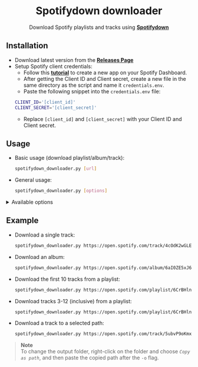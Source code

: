 <div align=center>

# Spotifydown downloader

Download Spotify playlists and tracks using **[Spotifydown](https://spotifydown.com)**

</div>

## Installation

- Download latest version from the **[Releases Page](https://github.com/Sem1Rose/Spotifydown-downloader/releases)**
- Setup Spotify client credentials:
  - Follow this **[tutorial](https://support.heateor.com/get-spotify-client-id-client-secret/)** to create a new app on your Spotify Dashboard.
  - After getting the Client ID and Client secret, create a new file in the same directory as the script and name it `credentials.env`.
  - Paste the following snippet into the `credentials.env` file:
  ```bash
  CLIENT_ID='[client_id]'
  CLIENT_SECRET='[client_secret]'
  ```
  - Replace `[client_id]` and `[client_secret]` with your Client ID and Client secret.

## Usage

- Basic usage (download playlist/album/track):
  ```bash
  spotifydown_downloader.py [url]
  ```
- General usage:
    ```bash
    spotifydown_downloader.py [options]
    ```
<details>
<summary>Available options</summary>

- `-h`, `-help`: Shows help.

- `-u`, `--url`: Sets the URL of the playlist/album/track to be downloaded. <sub><sup>**required**</sup></sub>

  - Usage: `spotifydown_downloader.py -u <url>`

- `-o`, `--output-path`: Sets the output path.

  - Usage: `spotifydown_downloader.py -o <path>`
    > The default download location is **`%USERPROFILE%/Music`** folder (i.e. Current user's music library folder.)

- `-s`, `--start-index`: Set the download offset (i.e. index of the first song to be downloaded.) <sub><sup>**playlist only**</sup></sub>

  - Usage: `spotifydown_downloader.py -s <offset>`
    > `offset` must be a positive integer and must not exceed the length of the playlist

- `-r`, `-range`: Set the number of tracks to be downloaded from the playlist/album. 
    - Usage: `spotifydown_downloader.py -r <range>` 
        > `range` must be a positive integer.
</details>

## Example
- Download a single track:
    ```bash
    spotifydown_downloader.py https://open.spotify.com/track/4cOdK2wGLETKBW3PvgPWqT
    ```
- Download an album:
    ```bash
    spotifydown_downloader.py https://open.spotify.com/album/6aI0ZE5xJ6GXYx5NOvmxKa
    ```
- Download the first 10 tracks from a playlist:
    ```bash
    spotifydown_downloader.py https://open.spotify.com/playlist/6CrBHln7J1YeiZPusKbQr8 -r 10
    ```
- Download tracks 3-12 (inclusive) from a playlist:
    ```bash
    spotifydown_downloader.py https://open.spotify.com/playlist/6CrBHln7J1YeiZPusKbQr8 -r 10
    ```
- Download a track to a selected path:
    ```bash
    spotifydown_downloader.py https://open.spotify.com/track/5ubvP9oKmxLUVq506fgLhk -o "path/to/download/folder"
    ```
> **Note**<br>
> To change the output folder, right-click on the folder and choose *`Copy as path`*, and then paste the copied path after the `-o` flag.
